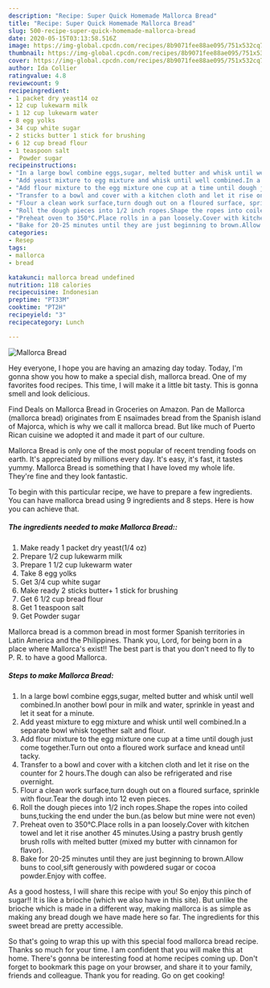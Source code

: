 ```yaml
---
description: "Recipe: Super Quick Homemade Mallorca Bread"
title: "Recipe: Super Quick Homemade Mallorca Bread"
slug: 500-recipe-super-quick-homemade-mallorca-bread
date: 2020-05-15T03:13:58.516Z
image: https://img-global.cpcdn.com/recipes/8b9071fee88ae095/751x532cq70/mallorca-bread-recipe-main-photo.jpg
thumbnail: https://img-global.cpcdn.com/recipes/8b9071fee88ae095/751x532cq70/mallorca-bread-recipe-main-photo.jpg
cover: https://img-global.cpcdn.com/recipes/8b9071fee88ae095/751x532cq70/mallorca-bread-recipe-main-photo.jpg
author: Ida Collier
ratingvalue: 4.8
reviewcount: 9
recipeingredient:
- 1 packet dry yeast14 oz
- 12 cup lukewarm milk
- 1 12 cup lukewarm water
- 8 egg yolks
- 34 cup white sugar
- 2 sticks butter 1 stick for brushing
- 6 12 cup bread flour
- 1 teaspoon salt
-  Powder sugar
recipeinstructions:
- "In a large bowl combine eggs,sugar, melted butter and whisk until well combined.In another bowl pour in milk and water, sprinkle in yeast and let it seat for a minute."
- "Add yeast mixture to egg mixture and whisk until well combined.In a separate bowl whisk together salt and flour."
- "Add flour mixture to the egg mixture one cup at a time until dough just come together.Turn out onto a floured work surface and knead until tacky."
- "Transfer to a bowl and cover with a kitchen cloth and let it rise on the counter for 2 hours.The dough can also be refrigerated and rise overnight."
- "Flour a clean work surface,turn dough out on a floured surface, sprinkle with flour.Tear the dough into 12 even pieces."
- "Roll the dough pieces into 1/2 inch ropes.Shape the ropes into coiled buns,tucking the end under the bun.(as below but mine were not even)"
- "Preheat oven to 350°C.Place rolls in a pan loosely.Cover with kitchen towel and let it rise another 45 minutes.Using a pastry brush gently brush rolls with melted butter (mixed my butter with cinnamon for flavor)."
- "Bake for 20-25 minutes until they are just beginning to brown.Allow buns to cool,sift generously with powdered sugar or cocoa powder.Enjoy with coffee."
categories:
- Resep
tags:
- mallorca
- bread

katakunci: mallorca bread undefined
nutrition: 118 calories
recipecuisine: Indonesian
preptime: "PT33M"
cooktime: "PT2H"
recipeyield: "3"
recipecategory: Lunch

---
```



![Mallorca Bread](https://img-global.cpcdn.com/recipes/8b9071fee88ae095/751x532cq70/mallorca-bread-recipe-main-photo.jpg)

Hey everyone, I hope you are having an amazing day today. Today, I'm gonna show you how to make a special dish, mallorca bread. One of my favorites food recipes. This time, I will make it a little bit tasty. This is gonna smell and look delicious.

Find Deals on Mallorca Bread in Groceries on Amazon. Pan de Mallorca (mallorca bread) originates from E nsaïmades bread from the Spanish island of Majorca, which is why we call it mallorca bread. But like much of Puerto Rican cuisine we adopted it and made it part of our culture.

Mallorca Bread is only one of the most popular of recent trending foods on earth. It's appreciated by millions every day. It's easy, it's fast, it tastes yummy. Mallorca Bread is something that I have loved my whole life. They're fine and they look fantastic.


To begin with this particular recipe, we have to prepare a few ingredients. You can have mallorca bread using 9 ingredients and 8 steps. Here is how you can achieve that.

##### The ingredients needed to make Mallorca Bread::

1. Make ready 1 packet dry yeast(1/4 oz)
1. Prepare 1/2 cup lukewarm milk
1. Prepare 1 1/2 cup lukewarm water
1. Take 8 egg yolks
1. Get 3/4 cup white sugar
1. Make ready 2 sticks butter+ 1 stick for brushing
1. Get 6 1/2 cup bread flour
1. Get 1 teaspoon salt
1. Get  Powder sugar


Mallorca bread is a common bread in most former Spanish territories in Latin America and the Philippines. Thank you, Lord, for being born in a place where Mallorca&#39;s exist!! The best part is that you don&#39;t need to fly to P. R. to have a good Mallorca. 

##### Steps to make Mallorca Bread:

1. In a large bowl combine eggs,sugar, melted butter and whisk until well combined.In another bowl pour in milk and water, sprinkle in yeast and let it seat for a minute.
1. Add yeast mixture to egg mixture and whisk until well combined.In a separate bowl whisk together salt and flour.
1. Add flour mixture to the egg mixture one cup at a time until dough just come together.Turn out onto a floured work surface and knead until tacky.
1. Transfer to a bowl and cover with a kitchen cloth and let it rise on the counter for 2 hours.The dough can also be refrigerated and rise overnight.
1. Flour a clean work surface,turn dough out on a floured surface, sprinkle with flour.Tear the dough into 12 even pieces.
1. Roll the dough pieces into 1/2 inch ropes.Shape the ropes into coiled buns,tucking the end under the bun.(as below but mine were not even)
1. Preheat oven to 350°C.Place rolls in a pan loosely.Cover with kitchen towel and let it rise another 45 minutes.Using a pastry brush gently brush rolls with melted butter (mixed my butter with cinnamon for flavor).
1. Bake for 20-25 minutes until they are just beginning to brown.Allow buns to cool,sift generously with powdered sugar or cocoa powder.Enjoy with coffee.


As a good hostess, I will share this recipe with you! So enjoy this pinch of sugar!! It is like a brioche (which we also have in this site). But unlike the brioche which is made in a different way, making mallorca is as simple as making any bread dough we have made here so far. The ingredients for this sweet bread are pretty accessible. 

So that's going to wrap this up with this special food mallorca bread recipe. Thanks so much for your time. I am confident that you will make this at home. There's gonna be interesting food at home recipes coming up. Don't forget to bookmark this page on your browser, and share it to your family, friends and colleague. Thank you for reading. Go on get cooking!
